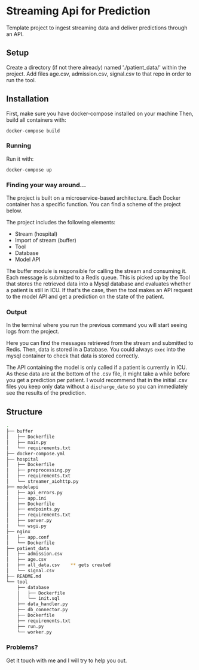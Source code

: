 # Streaming Api for Prediction

Template project to ingest streaming data and deliver predictions through an API.

## Setup

Create a directory (if not there already) named './patient_data/' within the project.
Add files age.csv, admission.csv, signal.csv to that repo in order to run the tool.

## Installation

First, make sure you have docker-compose installed on your machine
Then, build all containers with:

```
docker-compose build
```


### Running

Run it with:

```
docker-compose up
```

### Finding your way around... 

The project is built on a microservice-based architecture. 
Each Docker container has a specific function. 
You can find a scheme of the project below. 

The project includes the following elements:

- Stream (hospital)
- Import of stream (buffer)
- Tool 
- Database
- Model API

The buffer module is responsible for calling the stream and consuming it. 
Each message is submitted to a Redis queue. This is picked up by the Tool that 
stores the retrieved data into a Mysql database and evaluates whether a patient
is still in ICU. If that's the case, then the tool makes an API request to 
the model API and get a prediction on the state of the patient. 


### Output

In the terminal where you run the previous command you will start seeing logs from the project.

Here you can find the messages retrieved from the stream and submitted to Redis. 
Then, data is stored in a Database. You could always `exec` into the mysql container
to check that data is stored correctly. 

The API containing the model is only called if a patient is currently in ICU. 
As these data are at the bottom of the .csv file, it might take a while before you 
get a prediction per patient. I would recommend that in the initial .csv files
 you keep only data without a `discharge_date` so you can immediately see the
 results of the prediction. 

## Structure
```bash
.
├── buffer
│   ├── Dockerfile
│   ├── main.py
│   └── requirements.txt
├── docker-compose.yml
├── hospital
│   ├── Dockerfile
│   ├── preprocessing.py
│   ├── requirements.txt
│   └── streamer_aiohttp.py
├── modelapi
│   ├── api_errors.py
│   ├── app.ini
│   ├── Dockerfile
│   ├── endpoints.py
│   ├── requirements.txt
│   ├── server.py
│   └── wsgi.py
├── nginx
│   ├── app.conf
│   └── Dockerfile
├── patient_data
│   ├── admission.csv
│   ├── age.csv
│   ├── all_data.csv    ** gets created
│   └── signal.csv
├── README.md
└── tool
    ├── database
    │   ├── Dockerfile
    │   └── init.sql
    ├── data_handler.py
    ├── db_connector.py
    ├── Dockerfile
    ├── requirements.txt
    ├── run.py
    └── worker.py
```

### Problems?

Get it touch with me and I will try to help you out. 
